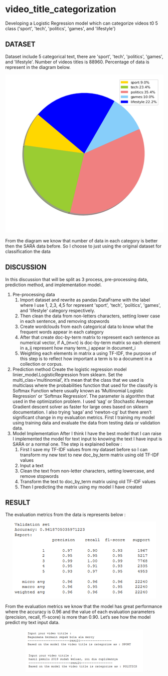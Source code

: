 # video_title_categorization
Developing a Logistic Regression model which can categorize videos t0 5 class ('sport', 'tech', 'politics', 'games', and 'lifestyle')
## DATASET
Dataset include 5 categorical text, there are 'sport', 'tech', 'politics', 'games', and 'lifestyle'. Number of videos titles is 88960. Percentage of data is represent in the diagram below.
<p align='center'>
  <img src='https://github.com/ayunimatulf/video_title_categorization/blob/master/data_digaram2.png'>
</p>

From the diagram we know that number of data in each category is better then the SARA data before. So I choose to just using the original dataset for classification the data

## DISCUSSION
In this discussion that will be split as 3 process, pre-processing data, prediction method, and implementation model.
1. Pre-processing data
    1. Import dataset and rewrite as pandas DataFrame with the label where I use 1, 2,3, 4,5 for represent 'sport', 'tech', 'politics', 'games', and 'lifestyle' category respectively.
    2. Then clean the data from non-letters characters, setting lower case in each sentence, and removing stopwords
    3. Create wordclouds from each categorical data to know what the frequent words appear in each category
    4. After that create doc-by-term matrix to represent each sentence as numerical vector, if A_(m×n) is doc-by-term matrix so each element in a_ij represent how many term_j appear in document_i
    5. Weighting each elements in matrix a using TF-IDF, the purpose of this step is to reflect how important a term is to a document in a collection or corpus.
2. Prediction method
  Create the logistic regression model linier_model.LogisticRegression from sklearn. Set the multi_clas=’multinomial’, it’s mean that the class that we used is multiclass where the probabilities function that used for the classify is Softmax Function where usually known as ‘Multinomial Logistic Regression’ or ‘Softmax Regression’. The parameter is algorithm that used in the optimization problem. I used ‘sag’ or Stochastic Average Gradient descent solver as faster for large ones based on sklearn documentation. I also trying ‘saga’ and ‘newton-cg’ but there aren’t significant change in my evaluation metrics. First I training my model using training data and evaluate the data from testing data or validation data. 
3. Model Implementation
After I think I have the best model that I can raise I implemented the model for text input to knowing the text I have input is SARA or a normal one. The step is explained bellow :
    1. First I save my TF-IDF values from my dataset before so I can transform my new text to new doc_by_term matrix using old TF-IDF values
    2. Input a text
    3. Clean the text from non-letter characters, setting lowercase, and remove stopwords
    4. Transform the text to doc_by_term matrix using old TF-IDF values
    5. Then I predicting the matrix using my model I have created
## RESULT
The evaluation metrics from the data is represents below :
<p align='center'>
  <img src='https://github.com/ayunimatulf/video_title_categorization/blob/master/evaluation_metrics.png'>
</p>

From the evaluation metrics we know that the model has great performance where the accuracy is 0.96 and the value of each evaluation parameters (precision, recall, f1-score) is more than 0.90. Let’s see how the model predict my text input data.
<p align='center'>
  <img src='https://github.com/ayunimatulf/video_title_categorization/blob/master/output_2.png'>
</p>

